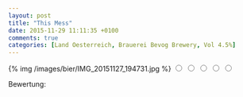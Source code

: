 ```yaml
---
layout: post
title: "This Mess"
date: 2015-11-29 11:11:35 +0100
comments: true
categories: [Land Oesterreich, Brauerei Bevog Brewery, Vol 4.5%]
---
```


{% img /images/bier/IMG_20151127_194731.jpg %}
<span class="star-rating">
<input type="radio" name="rating_9" value="1"><i></i>
<input type="radio" name="rating_9" value="2"><i></i>
<input type="radio" name="rating_9" value="3"><i></i>
<input type="radio" name="rating_9" value="4"><i></i>
<input type="radio" name="rating_9" value="5"><i></i>
</span>
<div class="fa fa-users"> Bewertung: <span id="avgRating_9"></span></div>
<div id="rated_9"></div>
